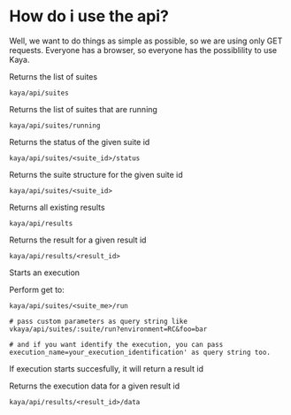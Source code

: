 How do i use the api?
==============


Well, we want to do things as simple as possible, so we are using only GET requests. Everyone has a browser, so everyone has the possiblility to use Kaya.

Returns the list of suites

    kaya/api/suites

Returns the list of suites that are running

    kaya/api/suites/running

Returns the status of the given suite id

    kaya/api/suites/<suite_id>/status

Returns the suite structure for the given suite id

    kaya/api/suites/<suite_id>

Returns all existing results

    kaya/api/results

Returns the result for a given result id

    kaya/api/results/<result_id>

Starts an execution

  Perform get to:

    kaya/api/suites/<suite_me>/run

    # pass custom parameters as query string like vkaya/api/suites/:suite/run?environment=RC&foo=bar

    # and if you want identify the execution, you can pass execution_name=your_execution_identification' as query string too.

  If execution starts succesfully, it will return a result id


Returns the execution data for a given result id

    kaya/api/results/<result_id>/data

